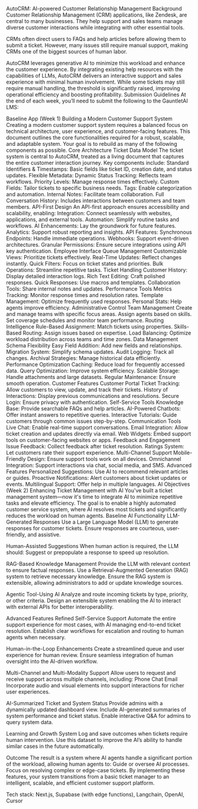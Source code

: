 AutoCRM: AI-powered Customer Relationship Management
Background
Customer Relationship Management (CRM) applications, like Zendesk, are central to many businesses. They help support and sales teams manage diverse customer interactions while integrating with other essential tools.


CRMs often direct users to FAQs and help articles before allowing them to submit a ticket. However, many issues still require manual support, making CRMs one of the biggest sources of human labor.


AutoCRM leverages generative AI to minimize this workload and enhance the customer experience. By integrating existing help resources with the capabilities of LLMs, AutoCRM delivers an interactive support and sales experience with minimal human involvement. While some tickets may still require manual handling, the threshold is significantly raised, improving operational efficiency and boosting profitability.
Submission Guidelines
At the end of each week, you’ll need to submit the following to the GauntletAI LMS:

Baseline App (Week 1)
Building a Modern Customer Support System
Creating a modern customer support system requires a balanced focus on technical architecture, user experience, and customer-facing features. This document outlines the core functionalities required for a robust, scalable, and adaptable system. Your goal is to rebuild as many of the following components as possible.
Core Architecture
Ticket Data Model
The ticket system is central to AutoCRM, treated as a living document that captures the entire customer interaction journey. Key components include:
Standard Identifiers & Timestamps: Basic fields like ticket ID, creation date, and status updates.
Flexible Metadata:
Dynamic Status Tracking: Reflects team workflows.
Priority Levels: Manage response times effectively.
Custom Fields: Tailor tickets to specific business needs.
Tags: Enable categorization and automation.
Internal Notes: Facilitate team collaboration.
Full Conversation History: Includes interactions between customers and team members.
API-First Design
An API-first approach ensures accessibility and scalability, enabling:
Integration: Connect seamlessly with websites, applications, and external tools.
Automation: Simplify routine tasks and workflows.
AI Enhancements: Lay the groundwork for future features.
Analytics: Support robust reporting and insights.
API Features:
Synchronous Endpoints: Handle immediate operations.
Webhooks: Support event-driven architectures.
Granular Permissions: Ensure secure integrations using API key authentication.
Employee Interface
Queue Management
Customizable Views: Prioritize tickets effectively.
Real-Time Updates: Reflect changes instantly.
Quick Filters: Focus on ticket states and priorities.
Bulk Operations: Streamline repetitive tasks.
Ticket Handling
Customer History: Display detailed interaction logs.
Rich Text Editing: Craft polished responses.
Quick Responses: Use macros and templates.
Collaboration Tools: Share internal notes and updates.
Performance Tools
Metrics Tracking: Monitor response times and resolution rates.
Template Management: Optimize frequently used responses.
Personal Stats: Help agents improve efficiency.
Administrative Control
Team Management
Create and manage teams with specific focus areas.
Assign agents based on skills.
Set coverage schedules and monitor team performance.
Routing Intelligence
Rule-Based Assignment: Match tickets using properties.
Skills-Based Routing: Assign issues based on expertise.
Load Balancing: Optimize workload distribution across teams and time zones.
Data Management
Schema Flexibility
Easy Field Addition: Add new fields and relationships.
Migration System: Simplify schema updates.
Audit Logging: Track all changes.
Archival Strategies: Manage historical data efficiently.
Performance Optimization
Caching: Reduce load for frequently accessed data.
Query Optimization: Improve system efficiency.
Scalable Storage: Handle attachments and large datasets.
Regular Maintenance: Ensure smooth operation.
Customer Features
Customer Portal
Ticket Tracking: Allow customers to view, update, and track their tickets.
History of Interactions: Display previous communications and resolutions.
Secure Login: Ensure privacy with authentication.
Self-Service Tools
Knowledge Base: Provide searchable FAQs and help articles.
AI-Powered Chatbots: Offer instant answers to repetitive queries.
Interactive Tutorials: Guide customers through common issues step-by-step.
Communication Tools
Live Chat: Enable real-time support conversations.
Email Integration: Allow ticket creation and updates directly via email.
Web Widgets: Embed support tools on customer-facing websites or apps.
Feedback and Engagement
Issue Feedback: Collect feedback after ticket resolution.
Ratings System: Let customers rate their support experience.
Multi-Channel Support
Mobile-Friendly Design: Ensure support tools work on all devices.
Omnichannel Integration: Support interactions via chat, social media, and SMS.
Advanced Features
Personalized Suggestions: Use AI to recommend relevant articles or guides.
Proactive Notifications: Alert customers about ticket updates or events.
Multilingual Support: Offer help in multiple languages.
AI Objectives (Week 2)
Enhancing Ticket Management with AI
You've built a ticket management system—now it's time to integrate AI to minimize repetitive tasks and elevate efficiency. The goal is to enable a highly automated customer service system, where AI resolves most tickets and significantly reduces the workload on human agents.
Baseline AI Functionality
LLM-Generated Responses
Use a Large Language Model (LLM) to generate responses for customer tickets.
Ensure responses are courteous, user-friendly, and assistive.


Human-Assisted Suggestions
When human action is required, the LLM should:
Suggest or prepopulate a response to speed up resolution.


RAG-Based Knowledge Management
Provide the LLM with relevant context to ensure factual responses.
Use a Retrieval-Augmented Generation (RAG) system to retrieve necessary knowledge.
Ensure the RAG system is extensible, allowing administrators to add or update knowledge sources.


Agentic Tool-Using AI
Analyze and route incoming tickets by type, priority, or other criteria.
Design an extensible system enabling the AI to interact with external APIs for better interoperability.


Advanced Features
Refined Self-Service Support
Automate the entire support experience for most cases, with AI managing end-to-end ticket resolution.
Establish clear workflows for escalation and routing to human agents when necessary.


Human-in-the-Loop Enhancements
Create a streamlined queue and user experience for human review.
Ensure seamless integration of human oversight into the AI-driven workflow.


Multi-Channel and Multi-Modality Support
Allow users to request and receive support across multiple channels, including:
Phone
Chat
Email
Incorporate audio and visual elements into support interactions for richer user experiences.


AI-Summarized Ticket and System Status
Provide admins with a dynamically updated dashboard view.
Include AI-generated summaries of system performance and ticket status.
Enable interactive Q&A for admins to query system data.


Learning and Growth System
Log and save outcomes when tickets require human intervention.
Use this dataset to improve the AI’s ability to handle similar cases in the future automatically.


Outcome
The result is a system where AI agents handle a significant portion of the workload, allowing human agents to:
Guide or oversee AI processes.
Focus on resolving complex or edge-case tickets.
By implementing these features, your system transitions from a basic ticket manager to an intelligent, scalable, and efficient customer support platform.


Tech stack: Next.js, Supabase (with edge functions), Langchain, OpenAI, Cursor